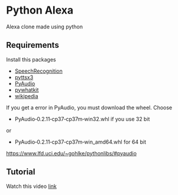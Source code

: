 # Python Alexa 

Alexa clone made using python

## Requirements

Install this packages

- [SpeechRecognition](https://pypi.org/project/SpeechRecognition/)
- [pyttsx3](https://pypi.org/project/pyttsx3/)
- [PyAudio](https://pypi.org/project/PyAudio/)
- [pywhatkit](https://pypi.org/project/pywhatkit/)
- [wikipedia](https://pypi.org/project/wikipedia/)

If you get a error in PyAudio, you must download the wheel. Choose 

- PyAudio‑0.2.11‑cp37‑cp37m‑win32.whl if you use 32 bit 

or 

- PyAudio‑0.2.11‑cp37‑cp37m‑win_amd64.whl for 64 bit

https://www.lfd.uci.edu/~gohlke/pythonlibs/#pyaudio

## Tutorial

Watch this video [link](https://youtu.be/AWvsXxDtEkU)